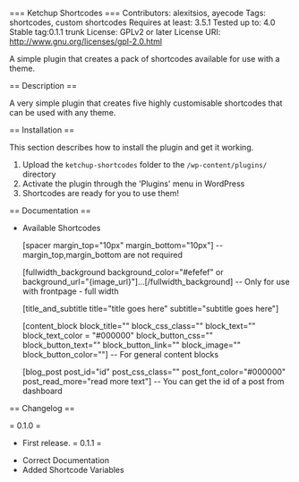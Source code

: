 === Ketchup Shortcodes ===
Contributors: alexitsios, ayecode
Tags: shortcodes, custom shortcodes
Requires at least: 3.5.1
Tested up to: 4.0
Stable tag:0.1.1 trunk
License: GPLv2 or later
License URI: http://www.gnu.org/licenses/gpl-2.0.html

A simple plugin that creates a pack of shortcodes available for use with a theme.

== Description ==

A very simple plugin that creates five highly customisable shortcodes that can be used with any theme.

== Installation ==

This section describes how to install the plugin and get it working.

1. Upload the `ketchup-shortcodes` folder to the `/wp-content/plugins/` directory
2. Activate the plugin through the 'Plugins' menu in WordPress
3. Shortcodes are ready for you to use them!

== Documentation ==

- Available Shortcodes

    [spacer margin_top="10px" margin_bottom="10px"]
    -- margin_top,margin_bottom are not required
    
    [fullwidth_background background_color="#efefef" or background_url="{image_url}"]...[/fullwidth_background]
    -- Only for use with frontpage - full width
    
    [title_and_subtitle title="title goes here" subtitle="subtitle goes here"]
    
    [content_block block_title="" block_css_class="" block_text="" block_text_color = "#000000" block_button_css="" block_button_text="" block_button_link="" block_image="" block_button_color=""]
    -- For general content blocks

    [blog_post post_id="id" post_css_class="" post_font_color="#000000" post_read_more="read more text"]
    -- You can get the id of a post from dashboard
    
== Changelog ==

= 0.1.0 =
* First release.
= 0.1.1 =
 - Correct Documentation
 - Added Shortcode Variables